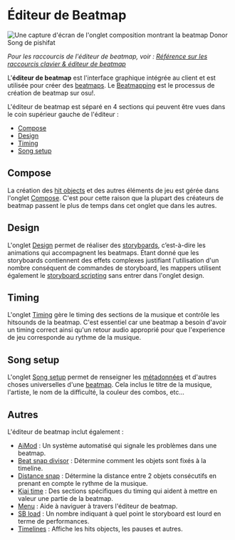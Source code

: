 # Éditeur de Beatmap

![Une capture d'écran de l'onglet composition montrant la beatmap Donor Song de pishifat](img/compose.jpg)

*Pour les raccourcis de l'éditeur de beatmap, voir : [Référence sur les raccourcis clavier & éditeur de beatmap](/wiki/Client/Keyboard_shortcuts#général)*

L'**éditeur de beatmap** est l'interface graphique intégrée au client et est utilisée pour créer des [beatmaps](/wiki/Beatmap). Le [Beatmapping](/wiki/Beatmapping) est le processus de création de beatmap sur osu!.

L'éditeur de beatmap est séparé en 4 sections qui peuvent être vues dans le coin supérieur gauche de l'éditeur :

- [Compose](#compose)
- [Design](#design)
- [Timing](#timing)
- [Song setup](#song-setup)

## Compose

La création des [hit objects](/wiki/Gameplay/Hit_object) et des autres éléments de jeu est gérée dans l'onglet [Compose](/wiki/Client/Beatmap_editor/Compose). C'est pour cette raison que la plupart des créateurs de beatmap passent le plus de temps dans cet onglet que dans les autres.

## Design

L'onglet [Design](/wiki/Client/Beatmap_editor/Design) permet de réaliser des [storyboards](/wiki/Storyboard), c’est-à-dire les animations qui accompagnent les beatmaps. Étant donné que les storyboards contiennent des effets complexes justifiant l'utilisation d'un nombre conséquent de commandes de storyboard, les mappers utilisent également le [storyboard scripting](/wiki/Storyboard/Scripting) sans entrer dans l'onglet design.

## Timing

L'onglet [Timing](/wiki/Client/Beatmap_editor/Timing) gère le timing des sections de la musique et contrôle les hitsounds de la beatmap. C'est essentiel car une beatmap a besoin d'avoir un timing correct ainsi qu'un retour audio approprié pour que l'experience de jeu corresponde au rythme de la musique.

## Song setup

L'onglet [Song setup](/wiki/Client/Beatmap_editor/Song_Setup) permet de renseigner les [métadonnées](/wiki/Client/Beatmap_editor/Song_Setup#métadonnées-des-musiques-et-des-beatmaps) et d'autres choses universelles d'une [beatmap](/wiki/Beatmap). Cela inclus le titre de la musique, l'artiste, le nom de la difficulté, la couleur des combos, etc...

## Autres

L'éditeur de beatmap inclut également :

- [AiMod](AiMod) : Un système automatisé qui signale les problèmes dans une beatmap.
- [Beat snap divisor](Beat_Snap_Divisor) : Détermine comment les objets sont fixés à la timeline.
- [Distance snap](Distance_snap) : Détermine la distance entre 2 objets consécutifs en prenant en compte le rythme de la musique.
- [Kiai time](/wiki/Gameplay/Kiai_time) : Des sections spécifiques du timing qui aident à mettre en valeur une partie de la beatmap.
- [Menu](Menu) : Aide à naviguer à travers l'éditeur de beatmap.
- [SB load](SB_Load) : Un nombre indiquant à quel point le storyboard est lourd en terme de performances.
- [Timelines](Timelines) : Affiche les hits objects, les pauses et autres.
